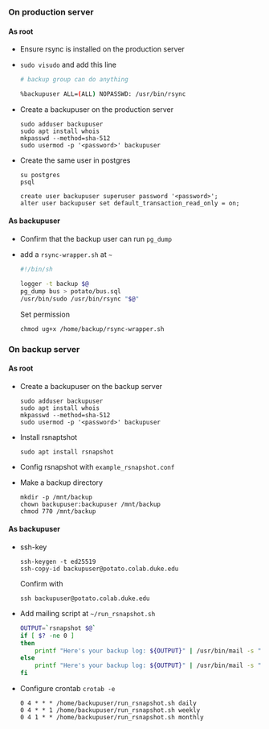 ### On production server

#### As **root**

- Ensure rsync is installed on the production server
- `sudo visudo` and add this line

  ```bash
  # backup group can do anything

  %backupuser ALL=(ALL) NOPASSWD: /usr/bin/rsync
  ```

- Create a backupuser on the production server

  ```shell
  sudo adduser backupuser
  sudo apt install whois
  mkpasswd --method=sha-512
  sudo usermod -p '<password>' backupuser
  ```

- Create the same user in postgres

  ```shell
  su postgres
  psql
  ```

  ```
  create user backupuser superuser password '<password>';
  alter user backupuser set default_transaction_read_only = on;
  ```

#### As **backupuser**

- Confirm that the backup user can run `pg_dump`

- add a `rsync-wrapper.sh` at `~`

  ```bash
  #!/bin/sh

  logger -t backup $@
  pg_dump bus > potato/bus.sql
  /usr/bin/sudo /usr/bin/rsync "$@"
  ```

  Set permission

  ```shell
  chmod ug+x /home/backup/rsync-wrapper.sh
  ```

### On backup server

#### As **root**

- Create a backupuser on the backup server

  ```shell
  sudo adduser backupuser
  sudo apt install whois
  mkpasswd --method=sha-512
  sudo usermod -p '<password>' backupuser
  ```

- Install rsnaptshot
  ```shell
  sudo apt install rsnapshot
  ```
- Config rsnapshot with `example_rsnapshot.conf`
- Make a backup directory

  ```shell
  mkdir -p /mnt/backup
  chown backupuser:backupuser /mnt/backup
  chmod 770 /mnt/backup
  ```

#### As **backupuser**

- ssh-key
  ```shell
  ssh-keygen -t ed25519
  ssh-copy-id backupuser@potato.colab.duke.edu
  ```
  Confirm with
  ```shell
  ssh backupuser@potato.colab.duke.edu
  ```
- Add mailing script at `~/run_rsnapshot.sh`

  ```bash
  OUTPUT=`rsnapshot $@`
  if [ $? -ne 0 ]
  then
      printf "Here's your backup log: ${OUTPUT}" | /usr/bin/mail -s "[Potato] Beta Server Backup Failed" zz160@duke.edu
  else
      printf "Here's your backup log: ${OUTPUT}" | /usr/bin/mail -s "[Potato] Beta Server Backup Succeeded" zz160@duke.edu
  fi
  ```

- Configure crontab `crotab -e`

  ```
  0 4 * * * /home/backupuser/run_rsnapshot.sh daily
  0 4 * * 1 /home/backupuser/run_rsnapshot.sh weekly
  0 4 1 * * /home/backupuser/run_rsnapshot.sh monthly
  ```
